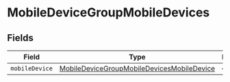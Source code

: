 # MobileDeviceGroupMobileDevices


## Fields

| Field                                                                                                           | Type                                                                                                            | Required                                                                                                        | Description                                                                                                     |
| --------------------------------------------------------------------------------------------------------------- | --------------------------------------------------------------------------------------------------------------- | --------------------------------------------------------------------------------------------------------------- | --------------------------------------------------------------------------------------------------------------- |
| `mobileDevice`                                                                                                  | [MobileDeviceGroupMobileDevicesMobileDevice](../../models/shared/mobiledevicegroupmobiledevicesmobiledevice.md) | :heavy_minus_sign:                                                                                              | N/A                                                                                                             |
